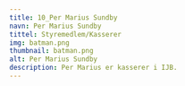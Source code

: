 ```yaml
---
title: 10_Per Marius Sundby
navn: Per Marius Sundby
tittel: Styremedlem/Kasserer
img: batman.png
thumbnail: batman.png
alt: Per Marius Sundby
description: Per Marius er kasserer i IJB.
---
```

